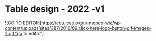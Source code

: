 # Table design - 2022 -v1

!(GO TO EDITOR)[https://edu.ieee.org/in-mepco-wie/wp-content/uploads/sites/387/2016/09/click-here-logo-button-gif-images-2.gif,"go to editor"]
